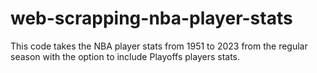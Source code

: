 # web-scrapping-nba-player-stats
This code takes the NBA player stats from 1951 to 2023 from the regular season with the option to include Playoffs players stats.

